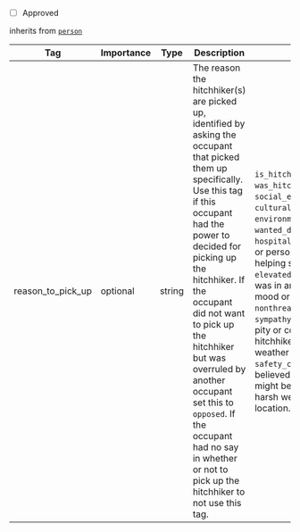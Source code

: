 - [ ] Approved


inherits from [`person`](https://github.com/Hitchwiki/hitchhiking_data_standard/blob/main/tags/person.md)

| Tag                         | Importance   | Type     | Description                                                                                   | Enum | Example |
|-----------------------------|--------------|----------|-----------------------------------------------------------------------------------------------|------|---------|
| reason_to_pick_up | optional  | string   | The reason the hitchhiker(s) are picked up, identified by asking the occupant that picked them up specifically. Use this tag if this occupant had the power to decided for picking up the hitchhiker. If the occupant did not want to pick up the hitchhiker but was overruled by another occupant set this to `opposed`. If the occupant had no say in whether or not to pick up the hitchhiker to not use this tag.| `is_hitchhiker`, `was_hitchhiker`, `social_exchange`, `cultural_exchange`, `environmental`, `wanted_driver`, `curiosity`, `hospitality_norm` (Cultural or personal values around helping strangers.). `elevated_mood` (The driver was in an unusually good mood or feeling generous.), `nonthreatening_appearance`, `sympathy` (The driver felt pity or concern for the hitchhiker e.g., due to weather or appearance), `safety_concern` (The driver believed the hitchhiker might be in danger e.g., harsh weather, isolated location.)    |         |
